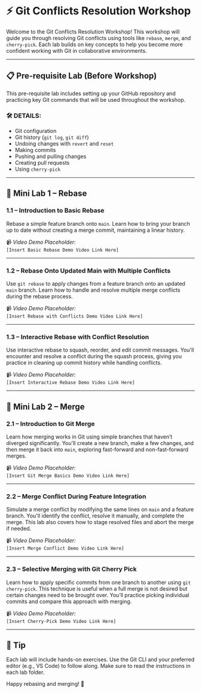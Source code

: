 # ⚡ Git Conflicts Resolution Workshop

Welcome to the Git Conflicts Resolution Workshop! This workshop will guide you through resolving Git conflicts using tools like `rebase`, `merge`, and `cherry-pick`. Each lab builds on key concepts to help you become more confident working with Git in collaborative environments.

---

## 📋 Pre-requisite Lab (Before Workshop)

This pre-requisite lab includes setting up your GitHub repository and practicing key Git commands that will be used throughout the workshop.

### 🛠 DETAILS:
- Git configuration
- Git history (`git log`, `git diff`)
- Undoing changes with `revert` and `reset`
- Making commits
- Pushing and pulling changes
- Creating pull requests
- Using `cherry-pick`

---

## 🔁 Mini Lab 1 – Rebase

### 1.1 – Introduction to Basic Rebase

Rebase a simple feature branch onto `main`. Learn how to bring your branch up to date without creating a merge commit, maintaining a linear history.

📹 _Video Demo Placeholder:_  
`[Insert Basic Rebase Demo Video Link Here]`

---

### 1.2 – Rebase Onto Updated Main with Multiple Conflicts

Use `git rebase` to apply changes from a feature branch onto an updated `main` branch. Learn how to handle and resolve multiple merge conflicts during the rebase process.

📹 _Video Demo Placeholder:_  
`[Insert Rebase with Conflicts Demo Video Link Here]`

---

### 1.3 – Interactive Rebase with Conflict Resolution

Use interactive rebase to squash, reorder, and edit commit messages. You'll encounter and resolve a conflict during the squash process, giving you practice in cleaning up commit history while handling conflicts.

📹 _Video Demo Placeholder:_  
`[Insert Interactive Rebase Demo Video Link Here]`

---

## 🔀 Mini Lab 2 – Merge

### 2.1 – Introduction to Git Merge

Learn how merging works in Git using simple branches that haven’t diverged significantly. You'll create a new branch, make a few changes, and then merge it back into `main`, exploring fast-forward and non-fast-forward merges.

📹 _Video Demo Placeholder:_  
`[Insert Git Merge Basics Demo Video Link Here]`

---

### 2.2 – Merge Conflict During Feature Integration

Simulate a merge conflict by modifying the same lines on `main` and a feature branch. You'll identify the conflict, resolve it manually, and complete the merge. This lab also covers how to stage resolved files and abort the merge if needed.

📹 _Video Demo Placeholder:_  
`[Insert Merge Conflict Demo Video Link Here]`

---

### 2.3 – Selective Merging with Git Cherry Pick

Learn how to apply specific commits from one branch to another using `git cherry-pick`. This technique is useful when a full merge is not desired but certain changes need to be brought over. You’ll practice picking individual commits and compare this approach with merging.

📹 _Video Demo Placeholder:_  
`[Insert Cherry-Pick Demo Video Link Here]`

---

## 🧠 Tip

Each lab will include hands-on exercises. Use the Git CLI and your preferred editor (e.g., VS Code) to follow along. Make sure to read the instructions in each lab folder.

Happy rebasing and merging! 🎉
